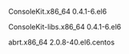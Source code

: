 

ConsoleKit.x86_64                  0.4.1-6.el6

ConsoleKit-libs.x86_64             0.4.1-6.el6

abrt.x86_64                        2.0.8-40.el6.centos